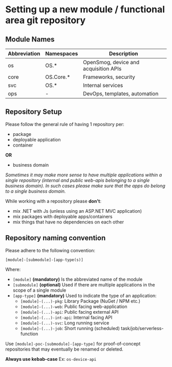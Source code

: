 # Setting up a new module / functional area git repository

## Module Names

|Abbreviation|Namespaces|Description|
|------------|----------|-----------|
|os|OS.*|OpenSmog, device and acquisition APIs|
|core|OS.Core.*|Frameworks, security|
|svc|OS.*|Internal services|
|ops|-|DevOps, templates, automation|

## Repository Setup

Please follow the general rule of having 1 repository per:
- package
- deployable application
- container

**OR**

- business domain

*Sometimes it may make more sense to have multiple applications within a single repository (internal and public web-apis belonging to a single business domain).*
*In such cases please make sure that the apps do belong to a single business domain.*

While working with a repository please **don't**:
- mix .NET with Js (unless using an ASP.NET MVC application)
- mix packages with deployable apps/containers
- mix things that have no dependencies on each other

## Repository naming convention

Please adhere to the following convention:

```[module]-[submodule]-[app-type(s)]```

Where:

- ```[module]``` **(mandatory)** Is the abbreviated name of the module
- ```[submodule]``` **(optional)** Used if there are multiple applications in the scope of a single module
- ```[app-type]``` **(mandatory)** Used to indicate the type of an application:
    - ```[module]-(...)-pkg```: Library Package (NuGet / NPM etc.)
    - ```[module]-(...)-web```: Public facing web-application 
    - ```[module]-(...)-api```: Public facing external API 
    - ```[module]-(...)-int-api```: Internal facing API
    - ```[module]-(...)-svc```: Long running service
    - ```[module]-(...)-job```: Short running (scheduled) task/job/serverless-function

Use ```[module]-poc-[submodule]-[app-type]``` for proof-of-concept repositories that may eventually be renamed or deleted.

**Always use kebab-case**
Ex: ```os-device-api```
